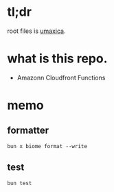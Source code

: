 # tl;dr
root files is [umaxica](https://github.com/umaxica).

# what is this repo.
- Amazonn Cloudfront Functions

# memo
## formatter
```
bun x biome format --write
```
## test
```
bun test
```
